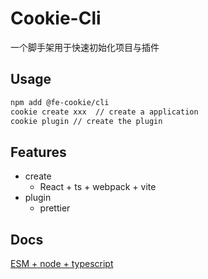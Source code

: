 
# Cookie-Cli

一个脚手架用于快速初始化项目与插件

## Usage
```bash
npm add @fe-cookie/cli
cookie create xxx  // create a application
cookie plugin // create the plugin
```

## Features
- create
  - React + ts + webpack + vite
- plugin
  - prettier

## Docs

[ESM + node + typescript](https://gist.github.com/sindresorhus/a39789f98801d908bbc7ff3ecc99d99c)